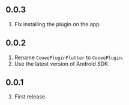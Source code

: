 ## 0.0.3

1. Fix installing the plugin on the app.

## 0.0.2

1. Rename `CooeePluginFlutter` to `CooeePlugin`.
2. Use the latest version of Android SDK.

## 0.0.1

1. First release.
